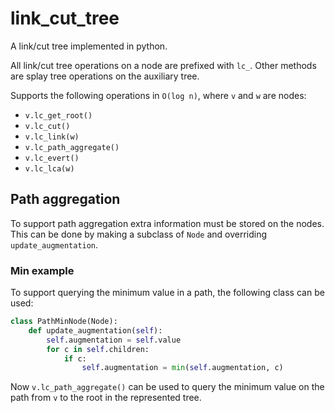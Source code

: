 # link_cut_tree

A link/cut tree implemented in python.

All link/cut tree operations on a node are prefixed with `lc_`.
Other methods are splay tree operations on the auxiliary tree.

Supports the following operations in `O(log n)`, where `v` and `w` are nodes:

- `v.lc_get_root()`
- `v.lc_cut()`
- `v.lc_link(w)`
- `v.lc_path_aggregate()`
- `v.lc_evert()`
- `v.lc_lca(w)`

## Path aggregation

To support path aggregation extra information must be stored on the nodes.
This can be done by making a subclass of `Node` and overriding `update_augmentation`.

### Min example

To support querying the minimum value in a path, the following class can be used:

```python
class PathMinNode(Node):
	def update_augmentation(self):
		self.augmentation = self.value
		for c in self.children:
			if c:
				self.augmentation = min(self.augmentation, c)
```

Now `v.lc_path_aggregate()` can be used to query the minimum value on the path from `v` to the root in the represented tree.
